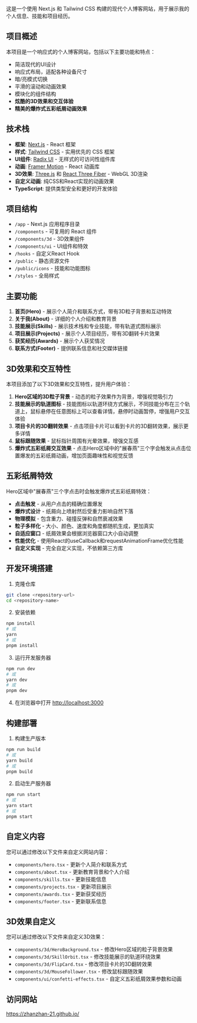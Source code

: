 这是一个使用 Next.js 和 Tailwind CSS 构建的现代个人博客网站，用于展示我的个人信息、技能和项目经历。

## 项目概述

本项目是一个响应式的个人博客网站，包括以下主要功能和特点：

- 简洁现代的UI设计
- 响应式布局，适配各种设备尺寸
- 暗/亮模式切换
- 平滑的滚动和动画效果
- 模块化的组件结构
- **炫酷的3D效果和交互体验**
- **精美的爆炸式五彩纸屑动画效果**

## 技术栈

- **框架**: [Next.js](https://nextjs.org/) - React 框架
- **样式**: [Tailwind CSS](https://tailwindcss.com/) - 实用优先的 CSS 框架
- **UI组件**: [Radix UI](https://www.radix-ui.com/) - 无样式的可访问性组件库
- **动画**: [Framer Motion](https://www.framer.com/motion/) - React 动画库
- **3D效果**: [Three.js](https://threejs.org/) 和 [React Three Fiber](https://docs.pmnd.rs/react-three-fiber) - WebGL 3D渲染
- **自定义动画**: 纯CSS和React实现的动画效果
- **TypeScript**: 提供类型安全和更好的开发体验

## 项目结构

- `/app` - Next.js 应用程序目录
- `/components` - 可复用的 React 组件
- `/components/3d` - 3D效果组件
- `/components/ui` - UI组件和特效
- `/hooks` - 自定义React Hook
- `/public` - 静态资源文件
- `/public/icons` - 技能和功能图标
- `/styles` - 全局样式

## 主要功能

1. **首页(Hero)** - 展示个人简介和联系方式，带有3D粒子背景和互动特效
2. **关于我(About)** - 详细的个人介绍和教育背景
3. **技能展示(Skills)** - 展示技术栈和专业技能，带有轨道式图标展示
4. **项目展示(Projects)** - 展示个人项目经历，带有3D翻转卡片效果
5. **获奖经历(Awards)** - 展示个人获奖情况
6. **联系方式(Footer)** - 提供联系信息和社交媒体链接

## 3D效果和交互特性

本项目添加了以下3D效果和交互特性，提升用户体验：

1. **Hero区域的3D粒子背景** - 动态的粒子效果作为背景，增强视觉吸引力
2. **技能展示的轨道图标** - 技能图标以轨道环绕方式展示，不同技能分布在三个轨道上，鼠标悬停在任意图标上可以查看详情，悬停时动画暂停，增强用户交互体验
3. **项目卡片的3D翻转效果** - 点击项目卡片可以看到卡片的3D翻转效果，展示更多详情
4. **鼠标跟随效果** - 鼠标指针周围有光晕效果，增强交互感
5. **爆炸式五彩纸屑交互效果** - 点击Hero区域中的"展春燕"三个字会触发从点击位置爆发的五彩纸屑动画，增加页面趣味性和视觉反馈

## 五彩纸屑特效

Hero区域中"展春燕"三个字点击时会触发爆炸式五彩纸屑特效：

- **点击触发** - 从用户点击的精确位置爆发
- **爆炸式设计** - 纸屑向上喷射然后受重力影响自然下落
- **物理模拟** - 包含重力、碰撞反弹和自然衰减效果
- **粒子多样化** - 大小、颜色、速度和角度都随机生成，更加真实
- **自适应窗口** - 纸屑效果会根据浏览器窗口大小自动调整
- **性能优化** - 使用React的useCallback和requestAnimationFrame优化性能
- **自定义实现** - 完全自定义实现，不依赖第三方库

## 开发环境搭建

1. 克隆仓库

```bash
git clone <repository-url>
cd <repository-name>
```

2. 安装依赖

```bash
npm install
# 或
yarn
# 或
pnpm install
```

3. 运行开发服务器

```bash
npm run dev
# 或
yarn dev
# 或
pnpm dev
```

4. 在浏览器中打开 [http://localhost:3000](http://localhost:3000)

## 构建部署

1. 构建生产版本

```bash
npm run build
# 或
yarn build
# 或
pnpm build
```

2. 启动生产服务器

```bash
npm run start
# 或
yarn start
# 或
pnpm start
```

## 自定义内容

您可以通过修改以下文件来自定义网站内容：

- `components/hero.tsx` - 更新个人简介和联系方式
- `components/about.tsx` - 更新教育背景和个人介绍
- `components/skills.tsx` - 更新技能信息
- `components/projects.tsx` - 更新项目展示
- `components/awards.tsx` - 更新获奖经历
- `components/footer.tsx` - 更新联系信息

## 3D效果自定义

您可以通过修改以下文件来自定义3D效果：

- `components/3d/HeroBackground.tsx` - 修改Hero区域的粒子背景效果
- `components/3d/SkillOrbit.tsx` - 修改技能展示的轨道环绕效果
- `components/3d/FlipCard.tsx` - 修改项目卡片的3D翻转效果
- `components/3d/MouseFollower.tsx` - 修改鼠标跟随效果 
- `components/ui/confetti-effects.tsx` - 自定义五彩纸屑效果参数和动画

## 访问网站

https://zhanzhan-21.github.io/
